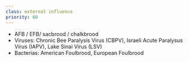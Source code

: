 ```yaml
---
class: external influence
priority: 60
---
```


- AFB / EFB/ sacbrood / chalkbrood
- Viruses: Chronic Bee Paralysis Virus (CBPV), Israeli Acute Paralysus Virus (IAPV), Lake Sinai Virus (LSV)
- Bacterias: American Foulbrood, European Foulbrood
